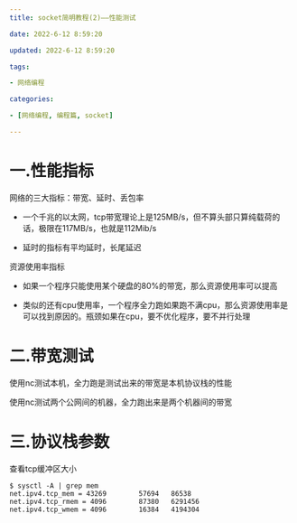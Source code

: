 ```yaml
---
title: socket简明教程(2)——性能测试

date: 2022-6-12 8:59:20

updated: 2022-6-12 8:59:20

tags:

- 网络编程

categories:

- [网络编程, 编程篇, socket]

---
```


# 一.性能指标

网络的三大指标：带宽、延时、丢包率

- 一个千兆的以太网，tcp带宽理论上是125MB/s，但不算头部只算纯载荷的话，极限在117MB/s，也就是112Mib/s

- 延时的指标有平均延时，长尾延迟

资源使用率指标

- 如果一个程序只能使用某个硬盘的80%的带宽，那么资源使用率可以提高

- 类似的还有cpu使用率，一个程序全力跑如果跑不满cpu，那么资源使用率是可以找到原因的。瓶颈如果在cpu，要不优化程序，要不并行处理

# 二.带宽测试

使用nc测试本机，全力跑是测试出来的带宽是本机协议栈的性能

使用nc测试两个公网间的机器，全力跑出来是两个机器间的带宽

# 三.协议栈参数

查看tcp缓冲区大小

```shell
$ sysctl -A | grep mem
net.ipv4.tcp_mem = 43269        57694   86538
net.ipv4.tcp_rmem = 4096        87380   6291456
net.ipv4.tcp_wmem = 4096        16384   4194304
```
